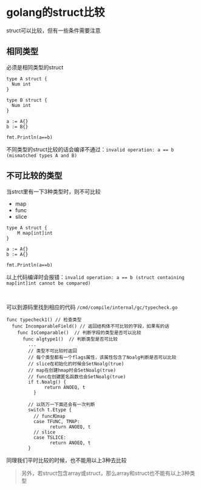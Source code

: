 # golang的struct比较


struct可以比较，但有一些条件需要注意

## 相同类型
必须是相同类型的struct
```golang
type A struct {
  Num int
}

type B struct {
  Num int
}

a := A{}
b := B{}

fmt.Println(a==b)
```
不同类型的struct比较的话会编译不通过：`invalid operation: a == b (mismatched types A and B)`

## 不可比较的类型

当strct里有一下3种类型时，则不可比较
 - map
 - func
 - slice

```golang
type A struct {
	M map[int]int
}

a := A{}
b := A{}

fmt.Println(a==b)
```
以上代码编译时会报错：`invalid operation: a == b (struct containing map[int]int cannot be compared)`

<br>

可以到源码里找到相应的代码
`/cmd/compile/internal/gc/typecheck.go`
```golang
func typecheck1() // 检查类型
  func IncomparableField() // 返回结构体不可比较的字段，如果有的话
    func IsComparable()  // 判断字段的类型是否可以比较
      func algtype1()  // 判断类型是否可比较
        ...
        // 类型不可比较时返回
        // 每个类型都有一个flags属性，该属性包含了Noalg判断是否可以比较
        // slice在初始化的时候会SetNoalg(true)
        // map在创建hmap时会SetNoalg(true)
        // func在创建匿名函数也会SetNoalg(true)
        if t.Noalg() {
		      return ANOEQ, t
	      }

        // 以防万一下面还会有一次判断
        switch t.Etype {
          // func和map
          case TFUNC, TMAP:
		        return ANOEQ, t
          // slice
          case TSLICE:
		        return ANOEQ, t
        }
```

同理我们平时比较的时候，也不能用以上3种去比较

> 另外，若struct包含array或struct，那么array和struct也不能有以上3种类型
